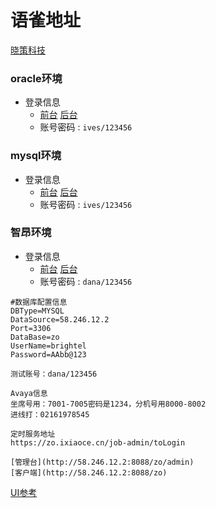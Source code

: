 # 语雀地址
[晓策科技](https://ixiaoce.yuque.com/dashboard/org_wiki)
### oracle环境

- 登录信息
	-  [前台](https://zo-oracle.ixiaoce.cn/zo/#/login?redirect=/dashboard) [后台](https://zo-oracle.ixiaoce.cn/zo/admin/#/login?redirect=/dashboard)
	-  账号密码 : `ives/123456`
	

### mysql环境

- 登录信息
	- [前台](https://zo.ixiaoce.cn/zo/#/login?redirect=/dashboard) [后台](https://zo.ixiaoce.cn/zo/admin/#/login?redirect=/dashboard)
	- 账号密码 : `ives/123456`


### 智昂环境
- 登录信息
	- [前台]( http://58.246.12.2:8088/zo) [后台]( http://58.246.12.2:8088/zo/admin)
	- 账号密码 : `dana/123456`

```text
#数据库配置信息
DBType=MYSQL
DataSource=58.246.12.2
Port=3306
DataBase=zo
UserName=brightel
Password=AAbb@123

测试账号：dana/123456

Avaya信息
坐席号用：7001-7005密码是1234，分机号用8000-8002
进线打：02161978545

定时服务地址
https://zo.ixiaoce.cn/job-admin/toLogin

[管理台](http://58.246.12.2:8088/zo/admin)
[客户端](http://58.246.12.2:8088/zo)
```

[UI参考](https://modao.cc/proto/hsb5o8pEs4tc5xvR90TrhB/sharing?view_mode=read_only)
